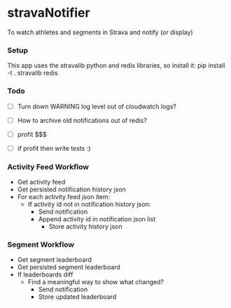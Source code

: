 # stravaNotifier
To watch athletes and segments in Strava and notify (or display)

### Setup
This app uses the stravalib python and redis libraries, so install it: pip install -t . stravalib redis

### Todo

- [ ] Turn down WARNING log level out of cloudwatch logs?
- [ ] How to archive old notifications out of redis?
- [ ] profit $$$
- [ ] if profit then write tests :)


### Activity Feed Workflow
* Get activity feed
* Get persisted notification history json
* For each activity feed json item:
	* If activity id not in notification history json:
		* Send notification
		* Append activity id in notification json list
			* Store activity history json

### Segment Workflow
* Get segment leaderboard
* Get persisted segment leaderboard
* If leaderboards diff
  * Find a meaningful way to show what changed?
	* Send notification
	* Store updated leaderboard
